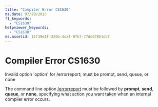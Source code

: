```yaml
---
title: "Compiler Error CS1630"
ms.date: 07/20/2015
f1_keywords: 
  - "CS1630"
helpviewer_keywords: 
  - "CS1630"
ms.assetid: 15f39e1f-326b-4caf-9fb7-77ddd7851dcf
---
```

# Compiler Error CS1630
Invalid option 'option' for /errorreport; must be prompt, send, queue, or none  
  
 The command line option [/errorreport](../language-reference/compiler-options/errorreport-compiler-option.md) must be followed by **prompt**, **send**, **queue**, or **none**, specifying what action you want taken when an internal compiler error occurs.
